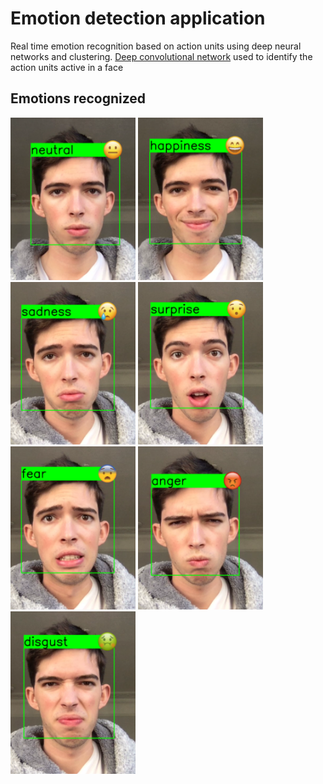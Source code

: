 # Emotion detection application
Real time emotion recognition based on action units using deep neural networks and clustering. 
[Deep convolutional network](https://mega.nz/#!9wYUFQra!UJ6tMEUWOe917BE-YpCIYAISnTGf8RfXhFLwdsmzeCE) used to identify the action units active in a face

## Emotions recognized
<span>
<img src="https://raw.githubusercontent.com/pablolluchr/emotion-detection-app/master/preview/neutral.png"  width="200"/>
<img src="https://raw.githubusercontent.com/pablolluchr/emotion-detection-app/master/preview/happiness.png"  width="200"/>
<img src="https://raw.githubusercontent.com/pablolluchr/emotion-detection-app/master/preview/sadness.png"  width="200"/>
<img src="https://raw.githubusercontent.com/pablolluchr/emotion-detection-app/master/preview/surprise.png"  width="200"/>
<img src="https://raw.githubusercontent.com/pablolluchr/emotion-detection-app/master/preview/fear.png"  width="200"/>
<img src="https://raw.githubusercontent.com/pablolluchr/emotion-detection-app/master/preview/anger.png"  width="200"/>
<img src="https://raw.githubusercontent.com/pablolluchr/emotion-detection-app/master/preview/disgust.png"  width="200"/>
</span>
